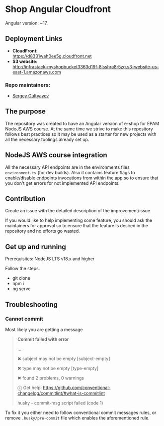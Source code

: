 # Shop Angular Cloudfront

Angular version: ~17.

## Deployment Links

- **CloudFront:**  
  https://d8331wah0ee5g.cloudfront.net
- **S3 website:**  
  http://infrastack-myshopbucket3363d19f-8lsshra8r5zq.s3-website-us-east-1.amazonaws.com

### Repo maintainers:

- [Sergey Gultyayev](https://github.com/gultyayev)

## The purpose

The repository was created to have an Angular version of e-shop for EPAM NodeJS AWS course. At the same time we strive to make this repository follows best practices so it may be used as a starter for new projects with all the necessary toolings already set up.

## NodeJS AWS course integration

All the necessary API endpoints are in the environments files `environment.ts` (for dev builds). Also it contains feature flags to enable/disable endpoints invocations from within the app so to ensure that you don't get errors for not implemented API endpoints.

## Contribution

Create an issue with the detailed description of the improvement/issue.

If you would like to help implementing some feature, you should ask the maintainers for approval so to ensure that the feature is desired in the repository and no efforts go wasted.

## Get up and running

Prerequisites: NodeJS LTS v18.x and higher

Follow the steps:

- git clone
- npm i
- ng serve

## Troubleshooting

### Cannot commit

Most likely you are getting a message

> **Commit failed with error**
>
> ...
>
> ✖ subject may not be empty [subject-empty]
>
> ✖ type may not be empty [type-empty]
>
> ✖ found 2 problems, 0 warnings
>
> ⓘ Get help: https://github.com/conventional-changelog/commitlint/#what-is-commitlint
>
> husky - commit-msg script failed (code 1)

To fix it you either need to follow conventional commit messages rules, or remove `.husky/pre-commit` file which enables the aforementioned rule.
